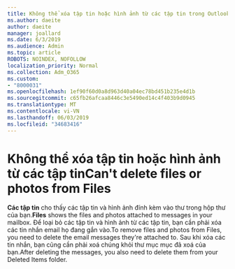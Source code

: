 ```yaml
---
title: Không thể xóa tập tin hoặc hình ảnh từ các tập tin trong Outlook trên web
ms.author: daeite
author: daeite
manager: joallard
ms.date: 6/3/2019
ms.audience: Admin
ms.topic: article
ROBOTS: NOINDEX, NOFOLLOW
localization_priority: Normal
ms.collection: Adm_O365
ms.custom:
- "8000031"
ms.openlocfilehash: 1ef90f60d0a8d963d40a04ec78bd451b235e4d1b
ms.sourcegitcommit: c65fb26afcaa8446c3e5490ed14c4f403b9d0945
ms.translationtype: MT
ms.contentlocale: vi-VN
ms.lasthandoff: 06/03/2019
ms.locfileid: "34683416"
---
```

# <a name="cant-delete-files-or-photos-from-files"></a><span data-ttu-id="26e71-102">Không thể xóa tập tin hoặc hình ảnh từ các tập tin</span><span class="sxs-lookup"><span data-stu-id="26e71-102">Can't delete files or photos from Files</span></span>

<span data-ttu-id="26e71-103">**Các tập tin** cho thấy các tập tin và hình ảnh đính kèm vào thư trong hộp thư của bạn.</span><span class="sxs-lookup"><span data-stu-id="26e71-103">**Files** shows the files and photos attached to messages in your mailbox.</span></span> <span data-ttu-id="26e71-104">Để loại bỏ các tập tin và hình ảnh từ các tập tin, bạn cần phải xóa các tin nhắn email họ đang gắn vào.</span><span class="sxs-lookup"><span data-stu-id="26e71-104">To remove files and photos from Files, you need to delete the email messages they're attached to.</span></span> <span data-ttu-id="26e71-105">Sau khi xóa các tin nhắn, bạn cũng cần phải xoá chúng khỏi thư mục mục đã xoá của bạn.</span><span class="sxs-lookup"><span data-stu-id="26e71-105">After deleting the messages, you also need to delete them from your Deleted Items folder.</span></span>